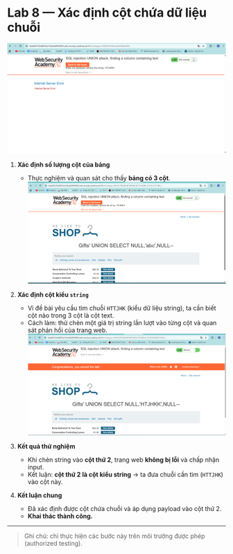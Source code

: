 # Lab 8 — Xác định cột chứa dữ liệu chuỗi

![ảnh 1](./image/image1.png)
1. **Xác định số lượng cột của bảng**

   * Thực nghiệm và quan sát cho thấy **bảng có 3 cột**.
![ảnh 2](./image/image2.png)
2. **Xác định cột kiểu `string`**

   * Vì đề bài yêu cầu tìm chuỗi `HTTJHK` (kiểu dữ liệu string), ta cần biết cột nào trong 3 cột là cột text.
   * Cách làm: thử chèn một giá trị string lần lượt vào từng cột và quan sát phản hồi của trang web.
![ảnh 3](./image/image3.png)
3. **Kết quả thử nghiệm**

   * Khi chèn string vào **cột thứ 2**, trang web **không bị lỗi** và chấp nhận input.
   * Kết luận: **cột thứ 2 là cột kiểu string** → ta đưa chuỗi cần tìm (`HTTJHK`) vào cột này.

4. **Kết luận chung**

   * Đã xác định được cột chứa chuỗi và áp dụng payload vào cột thứ 2.
   * **Khai thác thành công.**

---

> Ghi chú: chỉ thực hiện các bước này trên môi trường được phép (authorized testing).
